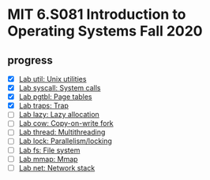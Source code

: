 # MIT 6.S081 Introduction to Operating Systems Fall 2020

## progress

- [x] [Lab util: Unix utilities](https://github.com/ichenhanlin/MIT_6.S081/tree/util)
- [x] [Lab syscall: System calls](https://github.com/ichenhanlin/MIT_6.S081/tree/syscall)
- [x] [Lab pgtbl: Page tables](https://github.com/ichenhanlin/MIT_6.S081/tree/pgtbl)
- [x] [Lab traps: Trap](https://github.com/ichenhanlin/MIT_6.S081/tree/traps)
- [ ] [Lab lazy: Lazy allocation](https://pdos.csail.mit.edu/6.828/2020/labs/lazy.html)
- [ ] [Lab cow: Copy-on-write fork](https://pdos.csail.mit.edu/6.828/2020/labs/cow.html)
- [ ] [Lab thread: Multithreading](https://pdos.csail.mit.edu/6.828/2020/labs/thread.html)
- [ ] [Lab lock: Parallelism/locking](https://pdos.csail.mit.edu/6.828/2020/labs/lock.html)
- [ ] [Lab fs: File system](https://pdos.csail.mit.edu/6.828/2020/labs/fs.html)
- [ ] [Lab mmap: Mmap](https://pdos.csail.mit.edu/6.828/2020/labs/mmap.html)
- [ ] [Lab net: Network stack](https://pdos.csail.mit.edu/6.828/2020/labs/ne)
